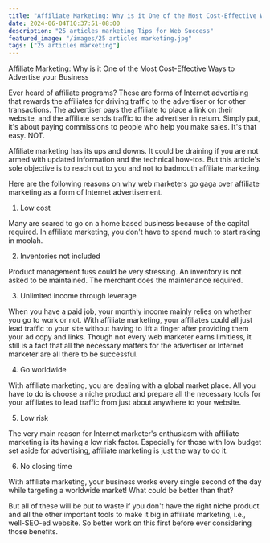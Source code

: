 ```yaml
---
title: "Affiliate Marketing: Why is it One of the Most Cost-Effective Ways to Advertise your Business"
date: 2024-06-04T10:37:51-08:00
description: "25 articles marketing Tips for Web Success"
featured_image: "/images/25 articles marketing.jpg"
tags: ["25 articles marketing"]
---
```


Affiliate Marketing: Why is it One of the Most Cost-Effective Ways to Advertise your Business

Ever heard of affiliate programs? These are forms of Internet advertising that rewards the affiliates for driving traffic to the advertiser or for other transactions. The advertiser pays the affiliate to place a link on their website, and the affiliate sends traffic to the advertiser in return. Simply put, it's about paying commissions to people who help you make sales. It's that easy. NOT. 

Affiliate marketing has its ups and downs. It could be draining if you are not armed with updated information and the technical how-tos. But this article's sole objective is to reach out to you and not to badmouth affiliate marketing.

Here are the following reasons on why web marketers go gaga over affiliate marketing as a form of Internet advertisement.

1. Low cost

Many are scared to go on a home based business because of the capital required. In affiliate marketing, you don't have to spend much to start raking in moolah.

2. Inventories not included

Product management fuss could be very stressing. An inventory is not asked to be maintained. The merchant does the maintenance required.

3. Unlimited income through leverage

When you have a paid job, your monthly income mainly relies on whether you go to work or not. With affiliate marketing, your affiliates could all just lead traffic to your site without having to lift a finger after providing them your ad copy and links. Though not every web marketer earns limitless, it still is a fact that all the necessary matters for the advertiser or Internet marketer are all there to be successful. 

4. Go worldwide

With affiliate marketing, you are dealing with a global market place. All you have to do is choose a niche product and prepare all the necessary tools for your affiliates to lead traffic from just about anywhere to your website.

5. Low risk
 
The very main reason for Internet marketer's enthusiasm with affiliate marketing is its having a low risk factor. Especially for those with low budget set aside for advertising, affiliate marketing is just the way to do it.

6. No closing time

With affiliate marketing, your business works every single second of the day while targeting a worldwide market! What could be better than that?

But all of these will be put to waste if you don't have the right niche product and all the other important tools to make it big in affiliate marketing, i.e., well-SEO-ed website. So better work on this first before ever considering those benefits.




